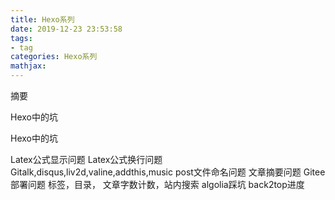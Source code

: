 ```yaml
---
title: Hexo系列
date: 2019-12-23 23:53:58
tags:
- tag
categories: Hexo系列
mathjax:
---
```

摘要
>

<!--more-->

Hexo中的坑

Hexo中的坑

Latex公式显示问题
Latex公式换行问题
Gitalk,disqus,liv2d,valine,addthis,music
post文件命名问题
文章摘要问题
Gitee部署问题
标签，目录， 文章字数计数，站内搜索
algolia踩坑
back2top进度
